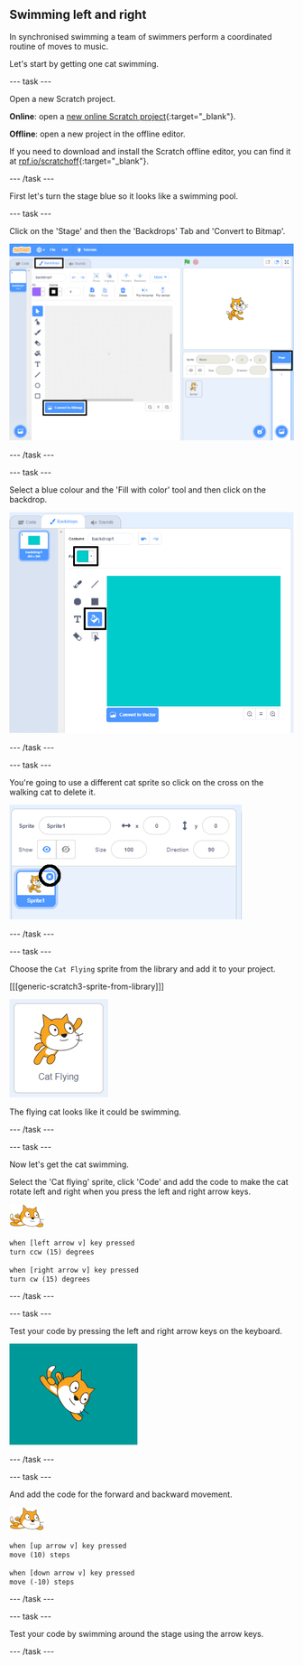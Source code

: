 ## Swimming left and right

In synchronised swimming a team of swimmers perform a coordinated routine of moves to music. 

Let's start by getting one cat swimming. 

--- task ---

Open a new Scratch project.

**Online**: open a [new online Scratch project](https://rpf.io/scratchnew){:target="_blank"}.

**Offline**: open a new project in the offline editor.

If you need to download and install the Scratch offline editor, you can find it at [rpf.io/scratchoff](https://rpf.io/scratchoff){:target="_blank"}.

--- /task ---

First let's turn the stage blue so it looks like a swimming pool. 

--- task ---

Click on the 'Stage' and then the 'Backdrops' Tab and 'Convert to Bitmap'.

![scratch screen with stage, backdrops and convert to bitmap highlighted](images/swim-select-backdrop.png)

--- /task ---

--- task ---

Select a blue colour and the 'Fill with color' tool and then click on the backdrop. 

![backdrops tab and fill tool selected](images/swim-fill.png)

--- /task ---

--- task ---

You're going to use a different cat sprite so click on the cross on the walking cat to delete it. 

![delete menu selected](images/swim-delete.png)

--- /task ---

--- task ---

Choose the `Cat Flying` sprite from the library and add it to your project.

[[[generic-scratch3-sprite-from-library]]]

![Cat Flying sprite highlighted](images/swim-sprite.png)

The flying cat looks like it could be swimming. 

--- /task ---

--- task ---

Now let's get the cat swimming. 

Select the 'Cat flying' sprite, click 'Code' and add the code to make the cat rotate left and right when you press the left and right arrow keys. 

![swimmer sprite](images/swimmer-sprite.png)

```blocks3
when [left arrow v] key pressed
turn ccw (15) degrees

when [right arrow v] key pressed
turn cw (15) degrees
```

--- /task ---

--- task ---

Test your code by pressing the left and right arrow keys on the keyboard.

![cat sprite rotated right](images/swim-right.png)

--- /task ---

--- task ---

And add the code for the forward and backward movement.

![swimmer sprite](images/swimmer-sprite.png)

```blocks3
when [up arrow v] key pressed
move (10) steps

when [down arrow v] key pressed
move (-10) steps 
```

--- /task ---

--- task ---

Test your code by swimming around the stage using the arrow keys. 

--- /task ---
